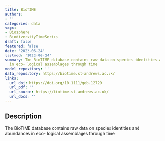 ```yaml
---
title: BioTIME
authors:
- ''
categories: data
tags:
- Biosphere
- BiodiversityTimeSeries
draft: false
featured: false
date: '2022-06-24'
lastmod: '2022-06-24'
summary: The BioTIME database contains raw data on species identities and abundances
  in eco- logical assemblages through time
model_repository: ''
data_repository: https://biotime.st-andrews.ac.uk/
links:
  url_doi: https://doi.org/10.1111/geb.12729
  url_pdf: ''
  url_source: https://biotime.st-andrews.ac.uk/
  url_docs: ''
---
```


## Description

The BioTIME database contains raw data on species identities and abundances in eco- logical assemblages through time


